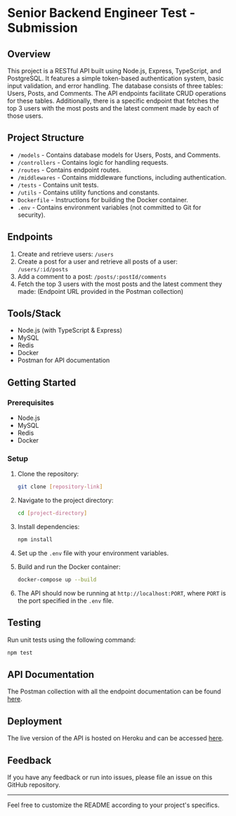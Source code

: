# Senior Backend Engineer Test - Submission

## Overview

This project is a RESTful API built using Node.js, Express, TypeScript, and PostgreSQL. It features a simple token-based authentication system, basic input validation, and error handling. The database consists of three tables: Users, Posts, and Comments. The API endpoints facilitate CRUD operations for these tables. Additionally, there is a specific endpoint that fetches the top 3 users with the most posts and the latest comment made by each of those users.

## Project Structure

- `/models` - Contains database models for Users, Posts, and Comments.
- `/controllers` - Contains logic for handling requests.
- `/routes` - Contains endpoint routes.
- `/middlewares` - Contains middleware functions, including authentication.
- `/tests` - Contains unit tests.
- `/utils` - Contains utility functions and constants.
- `Dockerfile` - Instructions for building the Docker container.
- `.env` - Contains environment variables (not committed to Git for security).

## Endpoints

1. Create and retrieve users: `/users`
2. Create a post for a user and retrieve all posts of a user: `/users/:id/posts`
3. Add a comment to a post: `/posts/:postId/comments`
4. Fetch the top 3 users with the most posts and the latest comment they made: (Endpoint URL provided in the Postman collection)

## Tools/Stack

- Node.js (with TypeScript & Express)
- MySQL
- Redis
- Docker
- Postman for API documentation

## Getting Started

### Prerequisites

- Node.js
- MySQL
- Redis
- Docker

### Setup

1. Clone the repository:

   ```bash
   git clone [repository-link]
   ```

2. Navigate to the project directory:

   ```bash
   cd [project-directory]
   ```

3. Install dependencies:

   ```bash
   npm install
   ```

4. Set up the `.env` file with your environment variables.

5. Build and run the Docker container:

   ```bash
   docker-compose up --build
   ```

6. The API should now be running at `http://localhost:PORT`, where `PORT` is the port specified in the `.env` file.

## Testing

Run unit tests using the following command:

```bash
npm test
```

## API Documentation

The Postman collection with all the endpoint documentation can be found [here](Postman-Collection-Public-URL).

## Deployment

The live version of the API is hosted on Heroku and can be accessed [here](Hosted-API-URL).

## Feedback

If you have any feedback or run into issues, please file an issue on this GitHub repository.

---

Feel free to customize the README according to your project's specifics.
